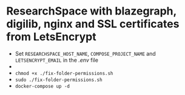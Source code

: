 # ResearchSpace with blazegraph, digilib, nginx and SSL certificates from LetsEncrypt

* Set `RESEARCHSPACE_HOST_NAME`, `COMPOSE_PROJECT_NAME` and `LETSENCRYPT_EMAIL` in the *.env* file
* 
* `chmod +x ./fix-folder-permissions.sh`
* `sudo ./fix-folder-permissions.sh`
* `docker-compose up -d`
